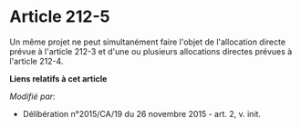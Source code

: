 # Article 212-5

Un même projet ne peut simultanément faire l'objet de l'allocation directe prévue à l'article 212-3 et d'une ou plusieurs
allocations directes prévues à l'article 212-4.

**Liens relatifs à cet article**

_Modifié par_:

  - Délibération n°2015/CA/19 du 26 novembre 2015 - art. 2, v. init.
